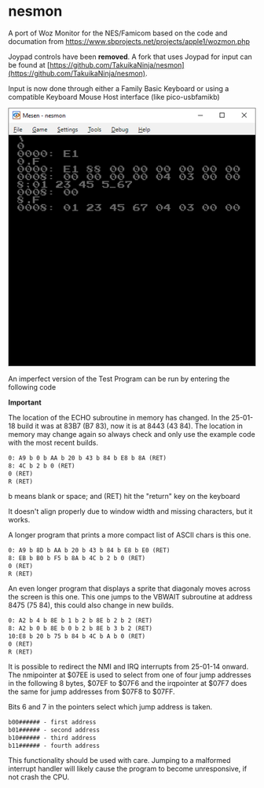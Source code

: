 # nesmon
A port of Woz Monitor for the NES/Famicom based on the code and documation from https://www.sbprojects.net/projects/apple1/wozmon.php

Joypad controls have been **removed**. A fork that uses Joypad for input can be found at [https://github.com/TakuikaNinja/nesmon](https://github.com/TakuikaNinja/nesmon).

Input is now done through either a Family Basic Keyboard or using a compatible Keyboard Mouse Host interface (like pico-usbfamikb)

![](images/example.png)

An imperfect version of the Test Program can be run by entering the following code

**Important**

The location of the ECHO subroutine in memory has changed. In the 25-01-18 build it was at 83B7 (B7 83), now it is at 8443 (43 84). The location in memory may change again so always check and only use the example code with the most recent builds.
```
0: A9 b 0 b AA b 20 b 43 b 84 b E8 b 8A (RET)
8: 4C b 2 b 0 (RET)
0 (RET)
R (RET)
```
b means blank or space; and (RET) hit the "return" key on the keyboard

It doesn't align properly due to window width and missing characters, but it works.

A longer program that prints a more compact list of ASCII chars is this one.
```
0: A9 b 8D b AA b 20 b 43 b 84 b E8 b E0 (RET)
8: EB b B0 b F5 b 8A b 4C b 2 b 0 (RET)
0 (RET)
R (RET)
```

An even longer program that displays a sprite that diagonaly moves across the screen is this one.
This one jumps to the VBWAIT subroutine at address 8475 (75 84), this could also change in new builds.
```
0: A2 b 4 b 8E b 1 b 2 b 8E b 2 b 2 (RET)
8: A2 b 0 b 8E b 0 b 2 b 8E b 3 b 2 (RET)
10:E8 b 20 b 75 b 84 b 4C b A b 0 (RET)
0 (RET)
R (RET)
```

It is possible to redirect the NMI and IRQ interrupts from 25-01-14 onward. The nmipointer at $07EE is used to select from one of four jump addresses in the following 8 bytes, $07EF to $07F6 and the irqpointer at $07F7 does the same for jump addresses from $07F8 to $07FF.

Bits 6 and 7 in the pointers select which jump address is taken.
```
b00###### - first address
b01###### - second address
b10###### - third address
b11###### - fourth address
```
This functionality should be used with care. Jumping to a malformed interrupt handler will likely cause the program to become unresponsive, if not crash the CPU.
